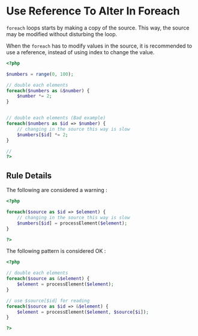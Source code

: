 <!-- Performances -->
# Use Reference To Alter In Foreach

`foreach` loops starts by making a copy of the source. This way, the source may be modified without disturbing the loop. 

When the `foreach` has to modify values in the source, it is recommended to use a reference, instead of using index to change the value. 

```php
<?php

$numbers = range(0, 100);

// double each elements
foreach($numbers as &$number) {
	$number *= 2;
}


// double each elements (Bad example)
foreach($numbers as $id => $number) {
	// changing in the source this way is slow
	$numbers[$id] *= 2;
}

// 
?>
```

## Rule Details

The following are considered a warning : 

```php
<?php

foreach($source as $id => $element) {
	// changing in the source this way is slow
	$numbers[$id] = processElement($element);
}

?>
```

The following pattern is considered OK :

```php
<?php

// double each elements
foreach($source as &$element) {
	$element = processElement($element);
}

// use $source[$id] for reading
foreach($source as $id => &$element) {
	$element = processElement($element, $source[$i]);
}

?>
```
<!--
### Options
when static or self call will be different 

## When Not To Use It

If default is not always necessary, you may disable this rule.

## Further Reading
* []()
-->

